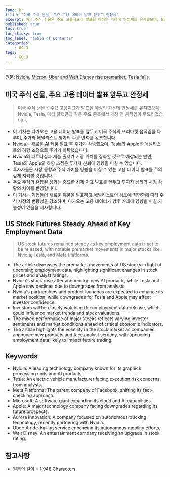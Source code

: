 ```yaml
---
lang: kr
title: "미국 주식 선물, 주요 고용 데이터 발표 앞두고 안정세"
excerpt: 미국 주식 선물은 주요 고용지표가 발표될 예정인 가운데 안정세를 유지했으며, Nvidia, Tesla, 메타 플랫폼과 같은 주요 종목에서 개장 전 움직임이 두드러졌습니다.
published: true
toc: true
toc_sticky: true
toc_label: "Table of Contents"
categories:
    - GOLD
tags:
    - GOLD
---
```


---

  원문: [Nvidia, Micron, Uber and Walt Disney rise premarket; Tesla falls](https://www.investing.com/news/stock-market-news/nvidia-micron-uber-and-walt-disney-rise-premarket-tesla-falls-3800140)

## 미국 주식 선물, 주요 고용 데이터 발표 앞두고 안정세

> 미국 주식 선물은 주요 고용지표가 발표될 예정인 가운데 안정세를 유지했으며, Nvidia, Tesla, 메타 플랫폼과 같은 주요 종목에서 개장 전 움직임이 두드러졌습니다.


- 이 기사는 다가오는 고용 데이터 발표를 앞두고 미국 주식의 프리마켓 움직임을 다루며, 주가와 애널리스트 평가의 주요 변화를 강조합니다.
- Nvidia는 새로운 AI 제품 발표 후 주가가 상승했으며, Tesla와 Apple은 애널리스트의 하향 조정으로 주가가 하락했습니다.
- Nvidia의 파트너십과 제품 출시가 시장 위치를 강화할 것으로 예상되는 반면, Tesla와 Apple의 하향 조정은 투자자 신뢰에 영향을 미칠 수 있습니다.
- 투자자들은 시장 동향과 주식 가치를 영향을 미칠 수 있는 고용 데이터 발표를 주의 깊게 지켜볼 것입니다.
- 주요 주식의 혼합된 성과는 중요한 경제 지표 발표를 앞두고 투자자 심리와 시장 상황의 차이를 반영합니다.
- 이 기사는 기업들이 새로운 제품을 발표하고 애널리스트의 검토에 직면함에 따라 주식 시장의 변동성을 강조하며, 다가오는 고용 데이터가 향후 거래에 영향을 미칠 가능성이 있음을 시사합니다.

## US Stock Futures Steady Ahead of Key Employment Data

> US stock futures remained steady as key employment data is set to be released, with notable premarket movements in major stocks like Nvidia, Tesla, and Meta Platforms.


- The article discusses the premarket movements of US stocks in light of upcoming employment data, highlighting significant changes in stock prices and analyst ratings.
- Nvidia's stock rose after announcing new AI products, while Tesla and Apple saw declines due to downgrades from analysts.
- Nvidia's partnerships and product launches are expected to enhance its market position, while downgrades for Tesla and Apple may affect investor confidence.
- Investors will be closely watching the employment data release, which could influence market trends and stock valuations.
- The mixed performance of major stocks reflects varying investor sentiments and market conditions ahead of critical economic indicators.
- The article highlights the volatility in the stock market as companies announce new products and face analyst scrutiny, with upcoming employment data likely to impact future trading.

## Keywords

- Nvidia: A leading technology company known for its graphics processing units and AI products.
- Tesla: An electric vehicle manufacturer facing execution risk concerns from analysts.
- Meta Platforms: The parent company of Facebook, shifting its fact-checking approach.
- Microsoft: A software giant expanding its cloud and AI capabilities.
- Apple: A major technology company facing downgrades regarding its future prospects.
- Aurora Innovation: A company focused on autonomous trucking technology, recently partnering with Nvidia.
- Uber: A ride-hailing service enhancing its autonomous mobility efforts.
- Walt Disney: An entertainment company receiving an upgrade in stock rating.

## 참고사항

- 원문의 길이 = 1,948 Characters

